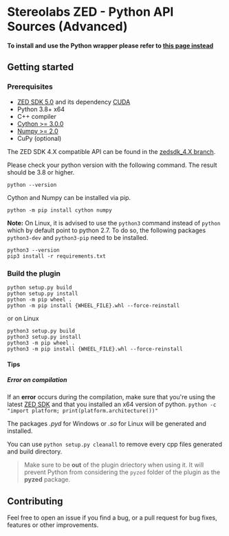 # Stereolabs ZED - Python API Sources (Advanced)

**To install and use the Python wrapper please refer to [this page instead](https://github.com/stereolabs/zed-python-api)**

## Getting started

### Prerequisites

- [ZED SDK 5.0](https://www.stereolabs.com/developers/) and its dependency [CUDA](https://developer.nvidia.com/cuda-downloads)
- Python 3.8+ x64
- C++ compiler
- [Cython >= 3.0.0](http://cython.org/#download)
- [Numpy >= 2.0](https://numpy.org/install/)
- CuPy (optional)

The ZED SDK 4.X compatible API can be found in the [zedsdk_4.X branch](https://github.com/stereolabs/zed-python-api/tree/zedsdk_4.X).

Please check your python version with the following command. The result should be 3.8 or higher.

```
python --version
```

Cython and Numpy can be installed via pip.
```
python -m pip install cython numpy
```

**Note:** On Linux, it is advised to use the `python3` command instead of `python` which by default point to python 2.7. To do so, the following packages `python3-dev` and `python3-pip` need to be installed.

```
python3 --version
pip3 install -r requirements.txt
```
  
### Build the plugin

```
python setup.py build
python setup.py install
python -m pip wheel .
python -m pip install {WHEEL_FILE}.whl --force-reinstall
```

or on Linux

```
python3 setup.py build
python3 setup.py install
python3 -m pip wheel .
python3 -m pip install {WHEEL_FILE}.whl --force-reinstall
```

#### Tips

##### Error on compilation

If an __error__ occurs during the compilation, make sure that you're using the latest [ZED SDK](https://www.stereolabs.com/developers/) and that you installed an x64 version of python. `python -c "import platform; print(platform.architecture())"`

The packages *.pyd* for Windows or *.so* for Linux will be generated and installed.

You can use `python setup.py cleanall` to remove every cpp files generated and build directory.

> Make sure to be **out** of the plugin driectory when using it. It will prevent Python from considering the `pyzed` folder of the plugin as the **pyzed** package.

## Contributing

Feel free to open an issue if you find a bug, or a pull request for bug fixes, features or other improvements.
